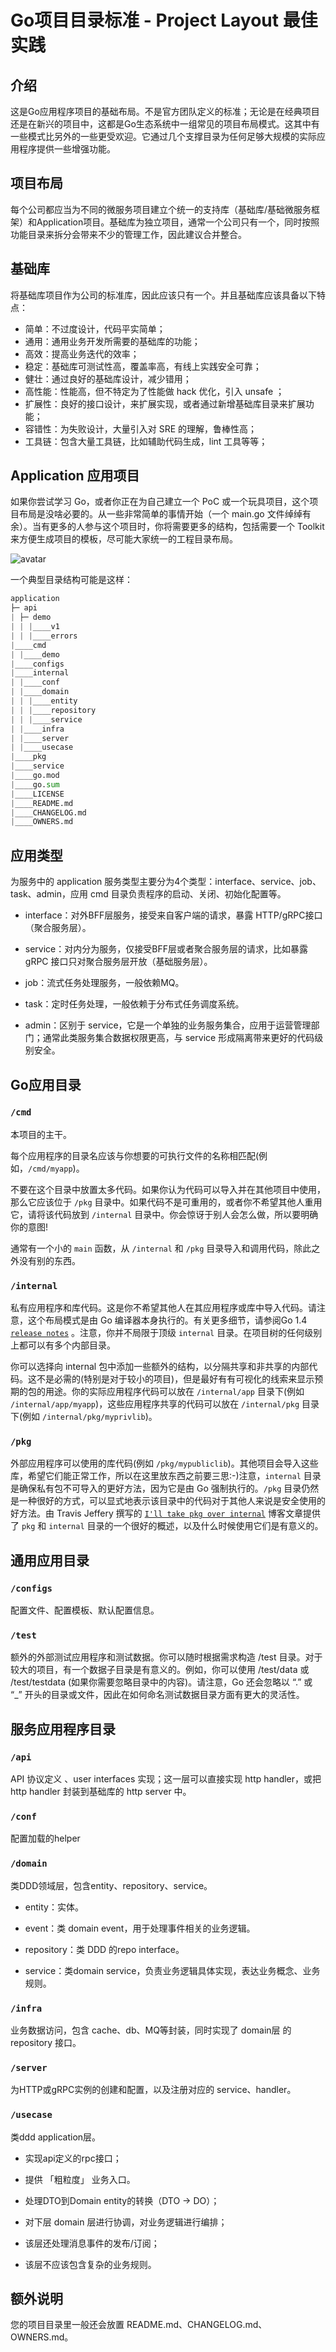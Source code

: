 # Go项目目录标准 - Project Layout 最佳实践
## 介绍
这是Go应用程序项目的基础布局。不是官方团队定义的标准；无论是在经典项目还是在新兴的项目中，这都是Go生态系统中一组常见的项目布局模式。这其中有一些模式比另外的一些更受欢迎。它通过几个支撑目录为任何足够大规模的实际应用程序提供一些增强功能。

## 项目布局
每个公司都应当为不同的微服务项目建立个统一的支持库（基础库/基础微服务框架）和Application项目。基础库为独立项目，通常一个公司只有一个，同时按照功能目录来拆分会带来不少的管理工作，因此建议合并整合。

## 基础库

将基础库项目作为公司的标准库，因此应该只有一个。并且基础库应该具备以下特点：

- 简单：不过度设计，代码平实简单；
- 通用：通用业务开发所需要的基础库的功能；
- 高效：提高业务迭代的效率；
- 稳定：基础库可测试性高，覆盖率高，有线上实践安全可靠；
- 健壮：通过良好的基础库设计，减少错用；
- 高性能：性能高，但不特定为了性能做 hack 优化，引入 unsafe ；
- 扩展性：良好的接口设计，来扩展实现，或者通过新增基础库目录来扩展功能；
- 容错性：为失败设计，大量引入对 SRE 的理解，鲁棒性高；
- 工具链：包含大量工具链，比如辅助代码生成，lint 工具等等；

## Application 应用项目

如果你尝试学习 Go，或者你正在为自己建立一个 PoC 或一个玩具项目，这个项目布局是没啥必要的。从一些非常简单的事情开始（一个 main.go 文件绰绰有余）。当有更多的人参与这个项目时，你将需要更多的结构，包括需要一个 Toolkit 来方便生成项目的模板，尽可能大家统一的工程目录布局。

![avatar](https://storage.liaoxinma.com/go_project_layout.png)

一个典型目录结构可能是这样：
```python
application
├─ api
| ├─ demo
| | |____v1
| | |____errors
|____cmd
| |____demo
|____configs
|____internal
| |____conf
| |____domain
| | |____entity
| | |____repository
| | |____service
| |____infra
| |____server
| |____usecase
|____pkg
|____service
|____go.mod
|____go.sum
|____LICENSE
|____README.md
|____CHANGELOG.md
|____OWNERS.md
```
## 应用类型

为服务中的 application 服务类型主要分为4个类型：interface、service、job、task、admin，应用 cmd 目录负责程序的启动、关闭、初始化配置等。

- interface：对外BFF层服务，接受来自客户端的请求，暴露 HTTP/gRPC接口（聚合服务层）。

- service：对内分为服务，仅接受BFF层或者聚合服务层的请求，比如暴露 gRPC 接口只对聚合服务层开放（基础服务层）。

- job：流式任务处理服务，一般依赖MQ。

- task：定时任务处理，一般依赖于分布式任务调度系统。

- admin：区别于 service，它是一个单独的业务服务集合，应用于运营管理部门；通常此类服务集合数据权限更高，与 service 形成隔离带来更好的代码级别安全。

## Go应用目录

### `/cmd`

本项目的主干。

每个应用程序的目录名应该与你想要的可执行文件的名称相匹配(例如，`/cmd/myapp`)。

不要在这个目录中放置太多代码。如果你认为代码可以导入并在其他项目中使用，那么它应该位于 `/pkg` 目录中。如果代码不是可重用的，或者你不希望其他人重用它，请将该代码放到 `/internal` 目录中。你会惊讶于别人会怎么做，所以要明确你的意图!

通常有一个小的 `main` 函数，从 `/internal` 和 `/pkg` 目录导入和调用代码，除此之外没有别的东西。

### `/internal`

私有应用程序和库代码。这是你不希望其他人在其应用程序或库中导入代码。请注意，这个布局模式是由 Go 编译器本身执行的。有关更多细节，请参阅Go 1.4 [`release notes`](https://golang.org/doc/go1.4#internalpackages) 。注意，你并不局限于顶级 `internal` 目录。在项目树的任何级别上都可以有多个内部目录。

你可以选择向 internal 包中添加一些额外的结构，以分隔共享和非共享的内部代码。这不是必需的(特别是对于较小的项目)，但是最好有有可视化的线索来显示预期的包的用途。你的实际应用程序代码可以放在 `/internal/app` 目录下(例如 `/internal/app/myapp`)，这些应用程序共享的代码可以放在 `/internal/pkg` 目录下(例如 `/internal/pkg/myprivlib`)。

### `/pkg`

外部应用程序可以使用的库代码(例如 `/pkg/mypubliclib`)。其他项目会导入这些库，希望它们能正常工作，所以在这里放东西之前要三思:-)注意，`internal` 目录是确保私有包不可导入的更好方法，因为它是由 Go 强制执行的。`/pkg` 目录仍然是一种很好的方式，可以显式地表示该目录中的代码对于其他人来说是安全使用的好方法。由 Travis Jeffery  撰写的 [`I'll take pkg over internal`](https://travisjeffery.com/b/2019/11/i-ll-take-pkg-over-internal/) 博客文章提供了 `pkg` 和 `internal` 目录的一个很好的概述，以及什么时候使用它们是有意义的。

## 通用应用目录

### `/configs`

配置文件、配置模板、默认配置信息。

### `/test`

​额外的外部测试应用程序和测试数据。你可以随时根据需求构造 /test 目录。对于较大的项目，有一个数据子目录是有意义的。例如，你可以使用 /test/data 或 /test/testdata (如果你需要忽略目录中的内容)。请注意，Go 还会忽略以 “.” 或 “_” 开头的目录或文件，因此在如何命名测试数据目录方面有更大的灵活性。

## 服务应用程序目录

### `/api`

API 协议定义 、user interfaces 实现；这一层可以直接实现 http handler，或把 http handler 封装到基础库的 http server 中。

### `/conf`

配置加载的helper

### `/domain`

类DDD领域层，包含entity、repository、service。

- entity：实体。

- event：类 domain event，用于处理事件相关的业务逻辑。

- repository：类 DDD 的repo interface。

- service：类domain service，负责业务逻辑具体实现，表达业务概念、业务规则。

### `/infra`

业务数据访问，包含 cache、db、MQ等封装，同时实现了 domain层 的 repository 接口。

### `/server`

为HTTP或gRPC实例的创建和配置，以及注册对应的 service、handler。

### `/usecase`

类ddd application层。

- 实现api定义的rpc接口；

- 提供 「粗粒度」 业务入口。

- 处理DTO到Domain entity的转换（DTO -> DO）；

- 对下层 domain 层进行协调，对业务逻辑进行编排；

- 该层还处理消息事件的发布/订阅；

- 该层不应该包含复杂的业务规则。

## 额外说明

您的项目目录里一般还会放置 README.md、CHANGELOG.md、OWNERS.md。
